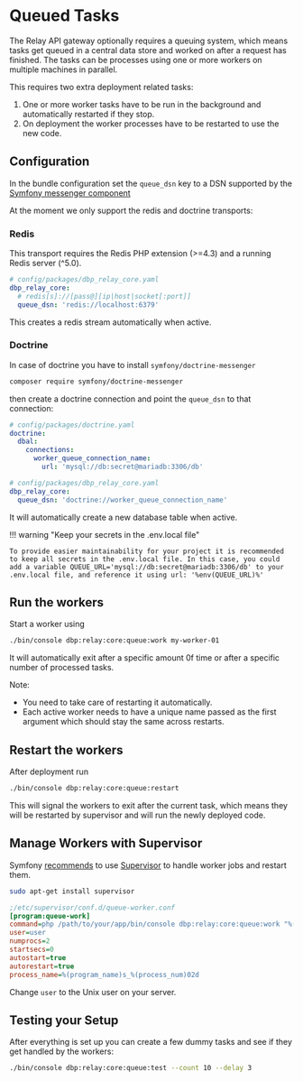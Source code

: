 # Queued Tasks

The Relay API gateway optionally requires a queuing system, which means tasks
get queued in a central data store and worked on after a request has finished.
The tasks can be processes using one or more workers on multiple machines in
parallel.

This requires two extra deployment related tasks:

1) One or more worker tasks have to be run in the background and automatically
   restarted if they stop.
2) On deployment the worker processes have to be restarted to use the new code.

## Configuration

In the bundle configuration set the `queue_dsn` key to a DSN supported by the
[Symfony messenger component](https://symfony.com/doc/current/messenger.html)

At the moment we only support the redis and doctrine transports:

### Redis

This transport requires the Redis PHP extension (>=4.3) and a running Redis server (^5.0).

```yaml
# config/packages/dbp_relay_core.yaml
dbp_relay_core:
  # redis[s]://[pass@][ip|host|socket[:port]]
  queue_dsn: 'redis://localhost:6379'
```

This creates a redis stream automatically when active.

### Doctrine

In case of doctrine you have to install `symfony/doctrine-messenger`

```bash
composer require symfony/doctrine-messenger
```

then create a doctrine connection and point the `queue_dsn` to that connection:

```yaml
# config/packages/doctrine.yaml
doctrine:
  dbal:
    connections:
      worker_queue_connection_name:
        url: 'mysql://db:secret@mariadb:3306/db'
```

```yaml
# config/packages/dbp_relay_core.yaml
dbp_relay_core:
  queue_dsn: 'doctrine://worker_queue_connection_name'
```

It will automatically create a new database table when active.

!!! warning "Keep your secrets in the .env.local file"

    To provide easier maintainability for your project it is recommended to keep all secrets in the .env.local file. In this case, you could add a variable QUEUE_URL='mysql://db:secret@mariadb:3306/db' to your .env.local file, and reference it using url: '%env(QUEUE_URL)%'

## Run the workers

Start a worker using

```bash
./bin/console dbp:relay:core:queue:work my-worker-01
```

It will automatically exit after a specific amount 0f time or after a specific
number of processed tasks.

Note:

* You need to take care of restarting it automatically.
* Each active worker needs to have a unique name passed as the first argument
  which should stay the same across restarts.


## Restart the workers

After deployment run

```bash
./bin/console dbp:relay:core:queue:restart
```

This will signal the workers to exit after the current task, which means they
will be restarted by supervisor and will run the newly deployed code.


## Manage Workers with Supervisor

Symfony
[recommends](https://symfony.com/doc/current/messenger.html#supervisor-configuration)
to use [Supervisor](http://supervisord.org/) to handle worker jobs and restart them.

```bash
sudo apt-get install supervisor
```

```ini
;/etc/supervisor/conf.d/queue-worker.conf
[program:queue-work]
command=php /path/to/your/app/bin/console dbp:relay:core:queue:work "%(program_name)s_%(process_num)02d"
user=user
numprocs=2
startsecs=0
autostart=true
autorestart=true
process_name=%(program_name)s_%(process_num)02d
```

Change `user` to the Unix user on your server.

## Testing your Setup

After everything is set up you can create a few dummy tasks and see if they get
handled by the workers:

```bash
./bin/console dbp:relay:core:queue:test --count 10 --delay 3
```
